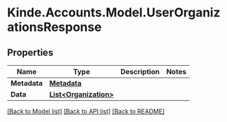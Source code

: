 # Kinde.Accounts.Model.UserOrganizationsResponse

## Properties

Name | Type | Description | Notes
------------ | ------------- | ------------- | -------------
**Metadata** | [**Metadata**](Metadata.md) |  | 
**Data** | [**List&lt;Organization&gt;**](Organization.md) |  | 

[[Back to Model list]](../README.md#documentation-for-models) [[Back to API list]](../README.md#documentation-for-api-endpoints) [[Back to README]](../README.md)

